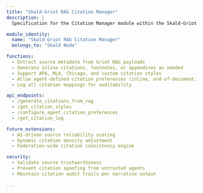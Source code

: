 ```yaml
---
title: "Skald-Griot RAG Citation Manager"
description: |
  Specification for the Citation Manager module within the Skald-Griot RAG Bridge layer. This module handles source attribution, citation formatting, and embedded reference tagging for all Skald-generated outputs derived from Griot RAG results.

module_identity:
  name: "Skald-Griot RAG Citation Manager"
  belongs_to: "Skald Node"

functions:
  - Extract source metadata from Griot RAG payloads
  - Generate inline citations, footnotes, or appendices as needed
  - Support APA, MLA, Chicago, and custom citation styles
  - Allow agent-defined citation preferences (inline, end-of-document, etc.)
  - Log all citation mappings for auditability

api_endpoints:
  - /generate_citations_from_rag
  - /get_citation_styles
  - /configure_agent_citation_preferences
  - /get_citation_log

future_extensions:
  - AI-driven source reliability scoring
  - Dynamic citation density adjustment
  - Federation-wide citation consistency engine

security:
  - Validate source trustworthiness
  - Prevent citation spoofing from untrusted agents
  - Maintain citation audit trails per narrative output

...
```


